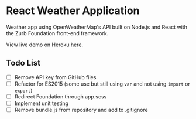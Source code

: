 # React Weather Application

Weather app using OpenWeatherMap's API built on Node.js and React with the Zurb Foundation front-end framework.

View live demo on Heroku [here](http://reubens-react-weather-app.herokuapp.com/).

## Todo List

- [ ] Remove API key from GitHub files
- [ ] Refactor for ES2015 (some use but still using `var` and not using `import` or `export`)
- [ ] Redirect Foundation through app.scss
- [ ] Implement unit testing
- [ ] Remove bundle.js from repository and add to .gitignore
